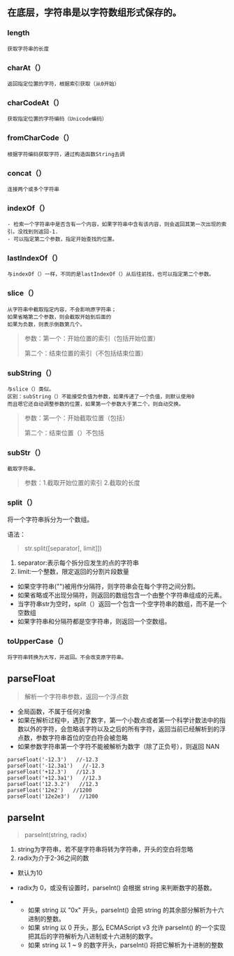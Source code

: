 ## 在底层，字符串是以字符数组形式保存的。
### length
    获取字符串的长度
### charAt（）
    返回指定位置的字符，根据索引获取（从0开始）
### charCodeAt（）
    获取指定位置的字符编码（Unicode编码）
### fromCharCode（）
    根据字符编码获取字符，通过构造函数String去调
### concat（）
    连接两个或多个字符串
### indexOf（）
    - 检索一个字符串中是否含有一个内容，如果字符串中含有该内容，则会返回其第一次出现的索引。没找到则返回-1.
    - 可以指定第二个参数，指定开始查找的位置。
### lastIndexOf（）
    与indexOf（）一样，不同的是lastIndexOf（）从后往前找，也可以指定第二个参数。
### slice（）
    从字符串中截取指定内容，不会影响原字符串；
    如果省略第二个参数，则会截取开始到后面的
    如果为负数，则表示倒数第几个。
>参数：第一个：开始位置的索引（包括开始位置）
>
>  第二个：结束位置的索引（不包括结束位置）

### subString（）
    与slice（）类似。
    区别：subString（）不能接受负值为参数，如果传递了一个负值，则默认使用0
    而且嗯它还自动调整参数的位置，如果第一个参数大于第二个，则自动交换。
>参数：第一个：开始截取位置（包括）
>
>    第二个：结束位置（）不包括
### subStr（）
    截取字符串。
>参数：1.截取开始位置的索引 2.截取的长度
### split（）
将一个字符串拆分为一个数组。

语法：
> str.split([separator[, limit]])
1. separator:表示每个拆分应发生的点的字符串
2. limit:一个整数，限定返回的分割片段数量

- 如果空字符串("")被用作分隔符，则字符串会在每个字符之间分割。
- 如果省略或不出现分隔符，则返回的数组包含一个由整个字符串组成的元素。
- 当字符串str为空时，split（）返回一个包含一个空字符串的数组，而不是一个空数组
- 如果字符串和分隔符都是空字符串，则返回一个空数组。

### toUpperCase（）
    将字符串转换为大写，并返回。不会改变原字符串。

## parseFloat
> 解析一个字符串参数，返回一个浮点数
- 全局函数，不属于任何对象
- 如果在解析过程中，遇到了数字，第一个小数点或者第一个科学计数法中的指数以外的字符，会忽略该字符以及之后的所有字符，返回当前已经解析到的浮点数，参数字符串首位的空白符会被忽略
- 如果参数字符串第一个字符不能被解析为数字（除了正负号），则返回 NAN

```
parseFloat('-12.3')   //-12.3
parseFloat('-12.3a1')   //-12.3
parseFloat('+12.3')   //12.3
parseFloat('+12.3a1')   //12.3
parseFloat('12.3.2')   //12.3
parseFloat('12e2')   //1200
parseFloat('12e2e3')   //1200
```

## parseInt
> parseInt(string, radix) 
1. string为字符串，若不是字符串将转为字符串，开头的空白将忽略
2. radix为介于2-36之间的数
  - 默认为10
  - radix为 0，或没有设置时，parseInt() 会根据 string 来判断数字的基数。


- 
  - 如果 string 以 "0x" 开头，parseInt() 会把 string 的其余部分解析为十六进制的整数。
  - 如果 string 以 0 开头，那么 ECMAScript v3 允许 parseInt() 的一个实现把其后的字符解析为八进制或十六进制的数字。
  - 如果 string 以 1 ~ 9 的数字开头，parseInt() 将把它解析为十进制的整数


